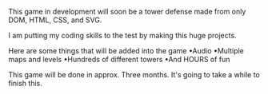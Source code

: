 This game in development will soon be a tower defense made from only DOM, HTML, CSS, and SVG.

I am putting my coding skills to the test by making this huge projects.

Here are some things that will be added into the game
•Audio
•Multiple maps and levels
•Hundreds of different towers
•And HOURS of fun

This game will be done in approx. Three months.  It's going to take a while to finish this.
